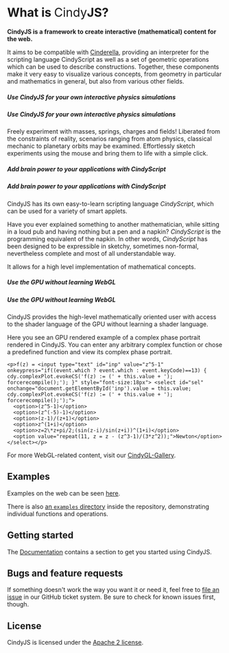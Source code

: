 # What is <span style="font-weight:400">Cindy</span><span style="font-weight:700">JS</span>?

**CindyJS is a framework to create interactive
(mathematical) content for the web.**

It aims to be compatible with [Cinderella](http://cinderella.de/),
providing an interpreter for the scripting language CindyScript
as well as a set of geometric operations which can be used to describe
constructions.
Together, these components make it very easy to visualize various
concepts, from geometry in particular and mathematics in general,
but also from various other fields.

<div class="examplel">
  <h5>Use CindyJS for your own interactive physics simulations</h5>
  <div id="Bouncer" class="example"></div>
  <div>
    <h5>Use CindyJS for your own interactive physics simulations</h5>
    Freely experiment with masses, springs, charges
    and fields! Liberated from the constraints of
    reality, scenarios ranging from atom physics,
    classical mechanic to planetary orbits may be
    examined. Effortlessly sketch experiments using
    the mouse and bring them to life with a simple
    click.
  </div>
</div>

<div class="exampler">
  <h5>Add brain power to your applications with <i>CindyScript</i></h5>
  <div id="Tree" class="example"></div>
  <div>
    <h5>Add brain power to your applications with <i>CindyScript</i></h5>
    <p>CindyJS has its own easy-to-learn scripting language <i>CindyScript</i>, which can be used for a variety of smart applets.</p>
    <p>Have you ever explained something to another mathematician, while sitting in
    a loud pub and having nothing but a pen and a napkin?
    <i>CindyScript</i> is the programming equivalent of the napkin. In other words, <i>CindyScript</i> has been designed to be expressible in sketchy, sometimes non-formal, nevertheless complete
    and most of all understandable way.</p>
    <p>It allows for a high level implementation of mathematical concepts.</p>
  </div>
</div>


<div class="examplel">
  <h5>Use the GPU without learning WebGL</h5>
  <div id="ComplexPlot" class="example"></div>
  <div>
    <h5>Use the GPU without learning WebGL</h5>
    <p>CindyJS provides the high-level mathematically oriented user with access to the shader language of the GPU without learning a shader language.</p>
    <p>Here you see an GPU rendered example of a complex phase portrait rendered in CindyJS. You can enter any arbitrary complex function or chose a predefined  function and view its complex phase portrait.</p>

    <p>f(z) = <input type="text" id="inp" value="z^5-1"  onkeypress="if((event.which ? event.which : event.keyCode)==13) { cdy.complexPlot.evokeCS('f(z) := (' + this.value + '); forcerecompile();'); }" style="font-size:18px"> <select id="sel" onchange="document.getElementById('inp').value = this.value; cdy.complexPlot.evokeCS('f(z) := (' + this.value + '); forcerecompile();');">
      <option>(z^5-1)</option>
      <option>(z^(-5)-1)</option>
      <option>(z-1)/(z+1)</option>
      <option>z^(1+i)</option>
      <option>z=2\*z+pi/2;(sin(z-i)/sin(z+i))^(1+i)</option>
      <option value="repeat(11, z = z - (z^3-1)/(3*z^2));">Newton</option>
    </select></p>
  <p>For more WebGL-related content, visit our <a href="/gallery/cindygl/">CindyGL-Gallery</a>.</p>
</div></div>




## Examples

Examples on the web can be seen [here](http://science-to-touch.com/CJS/).

There is also [an `examples` directory](/examples/)
inside the repository, demonstrating individual functions and operations.

## Getting started

The [Documentation](/docs/) contains a section to get you started
using CindyJS.

## Bugs and feature requests

If something doesn't work the way you want it or need it,
feel free to [file an issue](https://github.com/CindyJS/CindyJS/issues)
in our GitHub ticket system.
Be sure to check for known issues first, though.

## License

CindyJS is licensed under the
[Apache 2 license](/license.html).

<script type="text/javascript" src="http://cindyjs.org/dist/latest/Cindy.js"></script>
<script type="text/javascript" src="http://cindyjs.org/dist/latest/CindyGL.js"></script>

<script type="text/javascript">
var cdy = {
  tree: CindyJS.newInstance({
    scripts: "tree*",
    geometry: [
      { name: "A", type: "Free", pos: [0, -1.75], color: [1, 0, 0], pinned: false, size: 6, alpha: .3 },
      { name: "B", type: "Free", pos: [0, -.8], color: [1, 0, 0], pinned: false, size: 6, alpha: .3 },
      { name: "C", type: "Free", pos: [-.34, -.18], color: [1, 0, 0], pinned: false, size: 6, alpha: .3 },
      { name: "D", type: "Free", pos: [.34, -.18], color: [1, 0, 0], pinned: false, size: 6, alpha: .3 }
    ],
    animation: { autoplay: true },
    ports: [{
      id: "Tree",
      width: 300,
      height: 300,
      transform: [{ visibleRect: [-3, -2.5, 3, 3.5] }]
    }]
  }),
  bouncer: CindyJS.newInstance({
    defaultAppearance: { dimDependent: 0.7 },
    movescript: "csmove",
    initscript: "init",
    geometry: [
      { name: "A", type: "Free", pos: [-5, 5], color: [1, .5, .5] },
      { name: "B", type: "Free", pos: [-9, 7], color: [0, 0, 0], size: 3 },
      { name: "C", type: "Free", pos: [-7, -8], color: [0, 0, 0], size: 3 },
      { name: "D", type: "Free", pos: [7, -8], color: [0, 0, 0], size: 3 },
      { name: "E", type: "Free", pos: [9, 7], color: [0, 0, 0], size: 3 },
      { name: "F", type: "Free", pos: [-3, -4], color: [0, 0, 0], size: 3 },
      { name: "G", type: "Free", pos: [1, -2], color: [0, 0, 0], size: 3 },
      { name: "a", type: "Segment", args: ["B", "C"], color: [0, 0, 0], size: 1 },
      { name: "b", type: "Segment", args: ["C", "D"], color: [0, 0, 0], size: 1 },
      { name: "c", type: "Segment", args: ["D", "E"], color: [0, 0, 0], size: 1 },
      { name: "d", type: "Segment", args: ["F", "G"], color: [0, 0, 0], size: 1 }
    ],
    behavior: [
      { behavior: { type: "Environment", gravity: -.2 } },
      { name: "A", behavior: { type: "Mass", friction: 0.0, vx: 0.3 } },
      { name: "a", behavior: { type: "Bouncer" } },
      { name: "b", behavior: { type: "Bouncer" } },
      { name: "c", behavior: { type: "Bouncer" } },
      { name: "d", behavior: { type: "Bouncer" } }
    ],
    autoplay: true,
    ports: [{
      id: "Bouncer",
      width: 300,
      height: 300,
      transform: [{ visibleRect: [-10, -10, 10, 10] }]
    }]
  }),
  complexPlot: CindyJS.newInstance({
    ports: [{
      id: "ComplexPlot",
      width: 300,
      height: 300,
      transform: [{ visibleRect: [-1.5, -1.5, 1.5, 1.5] }]
    }],
    scripts: "complex*",
    geometry: [],
    animation: { autoplay: true },
    use: ["CindyGL"]
  })
};


var doingsth = false;

document.addEventListener('DOMContentLoaded', function(event) {
  updateVisibility();
});

window.addEventListener('scroll', function(e) {
  if (!doingsth) {
    window.requestAnimationFrame(function() {
      updateVisibility();
      doingsth = false;
    }, 10); //10 ms delay
  }
  doingsth = true;
});


function updateVisibility() {
  for (var i in cdy) {
    var rect = document.getElementById(cdy[i].config.ports[0].id)
      .getBoundingClientRect();
    if (rect.bottom >= 0 && rect.top <= window.innerHeight) { //rect is visible
      if (!cdy[i].started) {
        cdy[i].startup();
        cdy[i].started = true;
      }
      cdy[i].play();
    } else {
      if (cdy[i].started) cdy[i].pause();
    }
  }
}

</script>


<script id="treeinit" type="text/x-cindyscript">
  N = 5;
  imagetime = 1.8; //time for a single image to be displayed
  forall(0..N-1,
    createimage("tree"+#, 600, 600); //supersampling
  );
  forall(0..1,
    createimage("out"+#, 600, 600);
  );
  it = 1;
  o1(it) := "tree" + mod(it - 1, N);
  o2(it) := "tree" + mod(floor(it - 2 - (N-3)*random()), N);
  rp() := ((random(), random()) - (.5, .5))*.25;
  
  L = (-3,-2.5);
  R = (3,-2.5);
  
  lastsecond = -1;
  cnt = 0;
</script>

<script id="treedraw" type="text/x-cindyscript">
  if(cnt < 10,
    it = mod(it + 1, N);

    f1 = map(A, B, B, C + rp());
    f2 = map(A, B, B, D + rp());
    
    clearimage("tree"+it);
    canvas(L, R, "tree"+it,
      draw(A, B, color->[0,0,0], size->13);
      drawimage(f1*L.homog, f1*R.homog, o1(it), alpha->.55+random()/2);
      drawimage(f2*L.homog, f2*R.homog, o2(it), alpha->.55+random()/2);
    );
  );
  
  m = mod(floor(seconds()/imagetime),2);
  
  if(floor(seconds()/imagetime) > lastsecond,
    clearimage("out"+m);
    canvas(L, R, "out"+m, drawimage(L, R, "tree" + it));
    lastsecond = floor(seconds()/imagetime);
    cnt = 0;
  );
  f = (1-cos(mod(seconds()/imagetime, 1)*pi))*.5;
  drawimage(L, R, "out" + m, alpha -> f);
  drawimage(L, R, "out" + (1-m), alpha -> (1-f));
</script>

<script id='init' type='text/x-cindyscript'>
l=[];

</script>

<script id='csmove' type='text/x-cindyscript'>
l=l++[A.xy];
if(length(l)>80,l=apply(2..length(l),l_#));
damp=.95;
al=damp^(length(l));
forall(1..length(l),
draw(l_#,alpha->al,color->(1,.5,.5),size->7*al);
al=al/damp);
</script>


<script id="complexinit" type="text/x-cindyscript">
f(z) := z^5-1;

t0 = seconds();
</script>
<script id="complexdraw" type="text/x-cindyscript">
hsvToRGB(h, s, v) := (
  regional(j, p, q, t, f);
  
  h = (h-floor(h))*6;
  
  j = floor(h);
  f = h - j;
  
  p = 1 - s;
  q = 1 - s*f;
  t = 1 - s*(1-f);

  if(j == 0, [1, t, p],
  if(j == 1, [q, 1, p],
  if(j == 2, [p, 1, t],
  if(j == 3, [p, q, 1],
  if(j == 4, [t, p, 1],
  if(j == 5, [1, p, q]))))))*v
);


time = t0-seconds();


color(z) := ( //what color should be given to a complex number z?
  regional(n, grey1, grey2);
  
  n = 12;
  z = log(z)/2/pi + i*time*.1;
  
  zfract = n*z - floor(n*z); //value of n*z in C mod Z[i]
  
  grey1 = im(zfract);
  grey2 = 1;//re(zfract);
  
  hsvToRGB(im(z), 1., .5+.5*re(sqrt(grey1*grey2)))
);

colorplot(
  z = complex(#);
  color(f(z))
);
</script>

